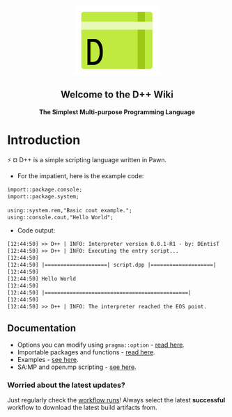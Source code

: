 <p align="center">
  <img width="200" align="center" src="dpp_logo.png">
</p>
<h2 align = "center">Welcome to the <b>D++</b> Wiki</h2>
<h4 align = "center">
  The Simplest Multi-purpose Programming Language
</h4>

# Introduction
:zap: ¤ D++ is a simple scripting language written in Pawn.

- For the impatient, here is the example code:
```pawn
import::package.console;
import::package.system;

using::system.rem,"Basic cout example.";
using::console.cout,"Hello World";
```

- Code output:

```
[12:44:50] >> D++ | INFO: Interpreter version 0.0.1-R1 - by: DEntisT
[12:44:50] >> D++ | INFO: Executing the entry script...
[12:44:50]                                                
[12:44:50] |====================| script.dpp |====================|
[12:44:50]                                                
[12:44:50] Hello World
[12:44:50]                                                
[12:44:50] |==============================================|
[12:44:50]                                                
[12:44:50] >> D++ | INFO: The interpreter reached the EOS point.
```
## Documentation

- Options you can modify using `pragma::option` - [read here](dpp_options.md).
- Importable packages and functions - [read here](dpp_packages.md).
- Examples - [see here](dpp_example.md).
- SA:MP and open.mp scripting - [see here](dpp_sampomp.md).


### Worried about the latest updates?

Just regularly check the [workflow runs](https://github.com/samp-api/dpp/actions)! Always select the latest **successful** workflow to download the latest build artifacts from.